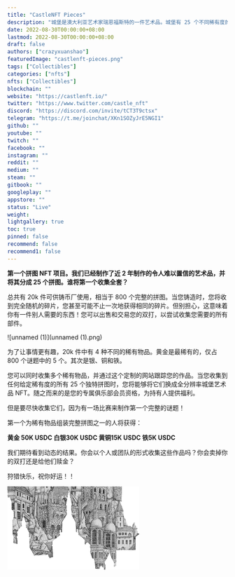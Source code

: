 ```yaml
---
title: "CastleNFT Pieces"
description: "城堡是澳大利亚艺术家瑞恩福斯特的一件艺术品。城堡有 25 个不同稀有度的碎片，可以转换成完整的谜题。"
date: 2022-08-30T00:00:00+08:00
lastmod: 2022-08-30T00:00:00+08:00
draft: false
authors: ["crazyxuanshao"]
featuredImage: "castlenft-pieces.png"
tags: ["Collectibles"]
categories: ["nfts"]
nfts: ["Collectibles"]
blockchain: ""
website: "https://castlenft.io/"
twitter: "https://www.twitter.com/castle_nft"
discord: "https://discord.com/invite/tCT3T9ctsx"
telegram: "https://t.me/joinchat/XKn1SOZyJrE5NGI1"
github: ""
youtube: ""
twitch: ""
facebook: ""
instagram: ""
reddit: ""
medium: ""
steam: ""
gitbook: ""
googleplay: ""
appstore: ""
status: "Live"
weight: 
lightgallery: true
toc: true
pinned: false
recommend: false
recommend1: false
---
```

**第一个拼图 NFT 项目。我们已经制作了近 2 年制作的令人难以置信的艺术品，并将其分成 25 个拼图。谁将第一个收集全套？**

总共有 20k 件可供铸币厂使用，相当于 800 个完整的拼图。当您铸造时，您将收到完全随机的碎片，您甚至可能不止一次地获得相同的碎片。但别担心，这意味着你有一件别人需要的东西！您可以出售和交易您的双打，以尝试收集您需要的所有部件。

![unnamed (1)](unnamed (1).png)

为了让事情更有趣，20k 件中有 4 种不同的稀有物品。黄金是最稀有的，仅占 800 个谜题中的 5 个。其次是银、铜和铁。

您可以同时收集多个稀有物品，并通过这个定制的网站跟踪您的作品。当您收集到任何给定稀有度的所有 25 个独特拼图时，您将能够将它们换成全分辨率城堡艺术品 NFT。随之而来的是您的专属俱乐部会员资格，为持有人提供福利。

但是要尽快收集它们，因为有一场比赛来制作第一个完整的谜题！

第一个为稀有物品组装完整拼图之一的人将获得：

**黄金 50K USDC         白银30K USDC           黄铜15K USDC      铁5K USDC**

我们期待看到动态的结果。你会以个人或团队的形式收集这些作品吗？你会卖掉你的双打还是给他们赎金？

狩猎快乐，祝你好运！！

![unnamed](unnamed.png)